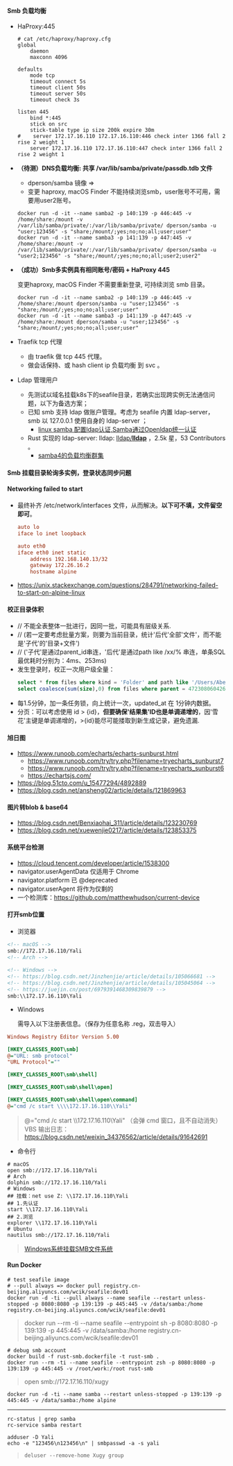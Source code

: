 #### Smb 负载均衡
- HaProxy:445
  ```shell
  # cat /etc/haproxy/haproxy.cfg
  global
      daemon
      maxconn 4096
  
  defaults
      mode tcp
      timeout connect 5s
      timeout client 50s
      timeout server 50s
      timeout check 3s
  
  listen 445
      bind *:445
      stick on src
      stick-table type ip size 200k expire 30m 
  #    server 172.17.16.110 172.17.16.110:446 check inter 1366 fall 2 rise 2 weight 1
      server 172.17.16.110 172.17.16.110:447 check inter 1366 fall 2 rise 2 weight 1
  ```
- **（待测）DNS负载均衡: 共享 /var/lib/samba/private/passdb.tdb 文件**

  - dperson/samba 镜像 =>
  - 变更 haproxy, macOS Finder 不能持续浏览smb，user账号不可用，需要用user2账号。

  ```shell
  docker run -d -it --name samba2 -p 140:139 -p 446:445 -v /home/share:/mount -v /var/lib/samba/private/:/var/lib/samba/private/ dperson/samba -u "user;123456" -s "share;/mount/;yes;no;no;all;user;user"
  docker run -d -it --name samba3 -p 141:139 -p 447:445 -v /home/share:/mount -v /var/lib/samba/private/:/var/lib/samba/private/ dperson/samba -u "user2;123456" -s "share;/mount/;yes;no;no;all;user2;user2"
  ```
- **（成功）Smb多实例具有相同账号/密码 + HaProxy 445**
 
  变更haproxy, macOS Finder 不需要重新登录, 可持续浏览 smb 目录。

  ```shell
  docker run -d -it --name samba2 -p 140:139 -p 446:445 -v /home/share:/mount dperson/samba -u "user;123456" -s "share;/mount/;yes;no;no;all;user;user"
  docker run -d -it --name samba3 -p 141:139 -p 447:445 -v /home/share:/mount dperson/samba -u "user;123456" -s "share;/mount/;yes;no;no;all;user;user"
  ```
- Traefik tcp 代理
  - 由 traefik 做 tcp 445 代理。
  - 做会话保持、或 hash client ip 负载均衡 到 svc 。
- Ldap 管理用户
  - 先测试以域名挂载k8s下的seafile目录，若确实出现跨实例无法通信问题，以下为备选方案；
  - 已知 smb 支持 ldap 做账户管理。考虑为 seafile 内置 ldap-server，smb 以  127.0.0.1 使用自身的 ldap-server ；
    - [linux samba 配置ldap认证,Samba通过Openldap统一认证](https://blog.csdn.net/weixin_39616855/article/details/116963337)
  - Rust 实现的 ldap-server: lldap: [lldap/**lldap**](https://github.com/lldap/lldap) ，2.5k 星，53 Contributors 。
    - [samba4的负载均衡群集](https://blog.51cto.com/cmdschool/1829675)
 
#### Smb 挂载目录轮询多实例，登录状态同步问题


#### Networking failed to start
- 最终补齐 /etc/network/interfaces 文件，从而解决。**以下可不填，文件留空即可**。
  ```ini
  auto lo
  iface lo inet loopback

  auto eth0
  iface eth0 inet static
      address 192.168.140.13/32
      gateway 172.26.16.2
      hostname alpine
  ```
- https://unix.stackexchange.com/questions/284791/networking-failed-to-start-on-alpine-linux

#### 校正目录体积
- // 不能全表整体一批进行，因同一批，可能具有层级关系.
- // (若一定要考虑批量方案，则要为当前目录，统计'后代'全部'文件'，而不能是'子代'的'目录+文件')
- // ('子代'是通过parent_id串连，'后代'是通过path like /xx/% 串连，单条SQL最优耗时分别为：4ms、253ms)
- 发生登录时，校正一次用户级全量：
  ```sql
  select * from files where kind = 'Folder' and path like '/Users/Abel/%' order by length(path) desc;
  select coalesce(sum(size),0) from files where parent = 472308060426211328; -- {id}
  ```
- 每1.5分钟，加一条任务锁，向上统计一次，updated_at 在 1分钟内数据。 
- 分页：可以考虑使用 id > {id}，**但要确保'结果集'ID也是单调递增的**，因'雪花'主键是单调递增的，>{id}能尽可能搂取到新生成记录，避免遗漏.

#### 旭日图
- https://www.runoob.com/echarts/echarts-sunburst.html
  - https://www.runoob.com/try/try.php?filename=tryecharts_sunburst7
  - https://www.runoob.com/try/try.php?filename=tryecharts_sunburst6
  - https://echartsjs.com/
- https://blog.51cto.com/u_15477294/4892889
- https://blog.csdn.net/ansheng02/article/details/121869963

#### 图片转blob & base64
- https://blog.csdn.net/Benxiaohai_311/article/details/123230769
- https://blog.csdn.net/xuewenjie0217/article/details/123853375 

#### 系统平台检测
- https://cloud.tencent.com/developer/article/1538300
- navigator.userAgentData 仅适用于 Chrome 
- navigator.platform 已 @deprecated
- navigator.userAgent 将作为仅剩的
- 一个检测库：https://github.com/matthewhudson/current-device

#### 打开smb位置
- 浏览器
```html
<!-- macOS -->
smb://172.17.16.110/Yali
<!-- Arch -->
 
<!-- Windows -->
<!-- https://blog.csdn.net/Jinzhenjie/article/details/105066681 -->
<!-- https://blog.csdn.net/Jinzhenjie/article/details/105045064 -->
<!-- https://juejin.cn/post/6979391468309839879 -->
smb:\\172.17.16.110\Yali
```

- Windows

  需导入以下注册表信息。（保存为任意名称 .reg，双击导入）

```ini
Windows Registry Editor Version 5.00

[HKEY_CLASSES_ROOT\smb]
@="URL: smb protocol"
"URL Protocol"=""

[HKEY_CLASSES_ROOT\smb\shell]

[HKEY_CLASSES_ROOT\smb\shell\open]

[HKEY_CLASSES_ROOT\smb\shell\open\command]
@="cmd /c start \\\\172.17.16.110\\Yali"
```
> @="cmd /c start \\\\172.17.16.110\\Yali" （会弹 cmd 窗口，且不自动消失）
> VBS 输出日志：https://blog.csdn.net/weixin_34376562/article/details/91642691

- 命令行
```shell
# macOS
open smb://172.17.16.110/Yali
# Arch
dolphin smb://172.17.16.110/Yali
# Windows
## 挂载：net use Z: \\172.17.16.110\Yali
## 1.先认证
start \\172.17.16.110\Yali
## 2.浏览
explorer \\172.17.16.110\Yali
# Ubuntu
nautilus smb://172.17.16.110/Yali
```
> [Windows系统挂载SMB文件系统](https://help.aliyun.com/document_detail/171332.html)

#### Run Docker

```shell
# test seafile image
# --pull always => docker pull registry.cn-beijing.aliyuncs.com/wcik/seafile:dev01
docker run -d -ti --pull always --name seafile --restart unless-stopped -p 8080:8080 -p 139:139 -p 445:445 -v /data/samba:/home registry.cn-beijing.aliyuncs.com/wcik/seafile:dev01
```
> docker run --rm -ti --name seafile --entrypoint sh -p 8080:8080 -p 139:139 -p 445:445 -v /data/samba:/home registry.cn-beijing.aliyuncs.com/wcik/seafile:dev01

```shell
# debug smb account
docker build -f rust-smb.dockerfile -t rust-smb .
docker run --rm -ti --name seafile --entrypoint zsh -p 8080:8080 -p 139:139 -p 445:445 -v /root/work:/root rust-smb
```
> open smb://172.17.16.110/xugy

```shell
docker run -d -ti --name samba --restart unless-stopped -p 139:139 -p 445:445 -v /data/samba:/home alpine
```


------------------------------------------------------------------------------------------------------------------------

```shell
rc-status | grep samba
rc-service samba restart
```

```shell
adduser -D Yali
echo -e "123456\n123456\n" | smbpasswd -a -s yali
```
> `deluser --remove-home Xugy group`
> 